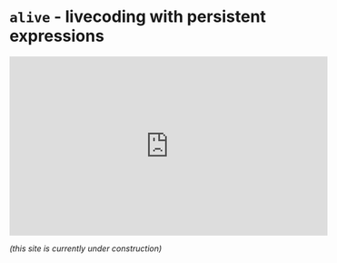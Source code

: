 # `alive` - livecoding with persistent expressions

<iframe allowfullscreen="true" frameborder="0" height="315" width="560"
  src="https://www.youtube.com/embed/z0XZYnY3Evc"></iframe>

*(this site is currently under construction)*
